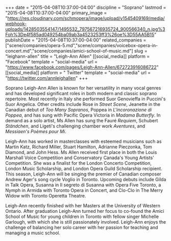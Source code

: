 +++
date = "2015-04-08T10:37:00-04:00"
discipline = "Soprano"
lastmod = "2015-04-08T10:37:00-04:00"
primary_image = "https://res.cloudinary.com/schmopera/image/upload/v1545409169/media/webhook-uploads/1428503554147/1495532_797567216935724_900566340_n.jpg%3Foh%3De4f585ad049254ba09ab3a4523253ff3%26oe%3D55AA5B15"
publishDate = "2015-04-08T10:37:00-04:00"
related_companies = ["scene/companies/opera-5.md","scene/companies/voicebox-opera-in-concert.md","scene/companies/amici-school-of-music.md"]
slug = "leighann-allen"
title = "Leigh-Ann Allen"
[[social_media]]
platform = "Facebook"
template = "social-media"
url = "https://www.facebook.com/pages/Leigh-Ann-Allen/672723916086722"
[[social_media]]
platform = " Twitter"
template = "social-media"
url = "https://twitter.com/annleighallen"
+++

<p>
	Soprano Leigh-Ann Allen is known for her versatility in many vocal genres and has developed significant roles in both modern and classic soprano repertoire. Most recently in Italy she performed Suor Genovieffa in Puccini's Suor Angelica. Other credits include Rose in <em>Street Scene</em>, Jeanette in the Canadian debut of<em> Too Many Sopranos</em>, Poppea in <em>L'incoronazione di Poppea</em>, and has sung with Pacific Opera Victoria in <em>Madama Butterfly</em>. In demand as a solo artist, Ms Allen has sung the Fauré <em>Requiem</em>, Schubert <em>Ständchen</em>, and Ligeti's challenging chamber work <em>Aventures</em>, and <em>Messiaen's Poèmes pour Mi</em>.
</p>
<p>
	Leigh-Ann has worked in masterclasses with esteemed musicians such as Martin Katz, Richard Miller, Stuart Hamilton, Adrianne Pieczonka, Tom Diamond, and John Hess. Ms Allen received first place in both the Louis Marshall Voice Competition and Conservatory Canada's Young Artists' Competition. She was a finalist for the London Concerto Competition, London Music Scholarship, and London Opera Guild Scholarship recipient. This season, Leigh-Ann will be singing the premier of Canadian composer Andrew Ager's song cycle Voglio in Toronto. Upcoming debuts include Gilda in Talk Opera, Susanna in Il segreto di Susanna with Opera Five Toronto, a Nymph in Armida with Toronto Opera in Concert, and Clo-Clo in The Merry Widow with Toronto Operetta Theatre.
</p>
<p>
	Leigh-Ann recently finished with her Masters at the University of Western Ontario. After graduation Leigh-Ann turned her focus to co-found the Amici School of Music for young children in Toronto with fellow singer Michelle Garlough, with which she is still passionately involved. Leigh-Ann enjoys the challenge of balancing her solo career with her passion for teaching and managing a music school.
</p>
